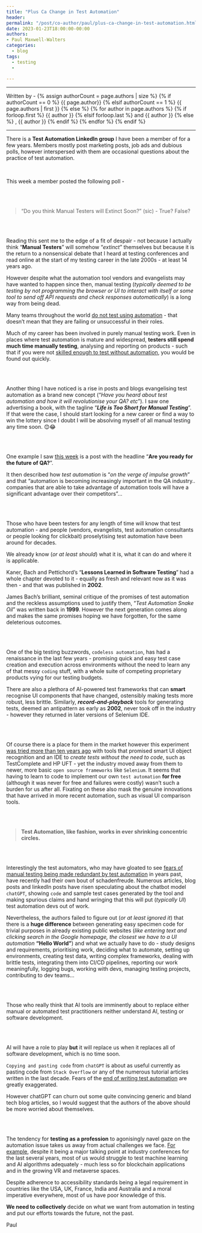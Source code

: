 ```yaml
---
title: "Plus Ca Change in Test Automation"
header:
permalink: "/post/co-author/paul/plus-ca-change-in-test-automation.html"
date: 2023-01-23T18:00:00-00:00
authors:
- Paul Maxwell-Walters
categories:
  - blog
tags:
  - testing
  -
  
---
```


<hr>
<p>
 Written by -
{% assign authorCount = page.authors | size %}
{% if authorCount == 0 %}
   {{ page.author}}
{% elsif authorCount == 1 %}
    {{ page.authors | first }}         
{% else %}
    {% for author in page.authors %}
        {% if forloop.first %}
            {{ author }}
        {% elsif forloop.last %}
            and {{ author }}
        {% else %}
            , {{ author }}
        {% endif %}
    {% endfor %}
{% endif %}
</p>

<hr>

There is a **Test Automation LinkedIn group** I have been a member of for a few years. Members mostly post marketing posts, job ads and dubious polls, however interspersed with them are occasional questions about the practice of test automation.

<br>

This week a member posted the following poll -

<br><br>



> “Do you think Manual Testers will Extinct Soon?” (sic) - True? False?

<br><br>



Reading this sent me to the edge of a fit of despair - not because I actually think “**Manual Testers**” will somehow “_extinct_” themselves but because it is the return to a nonsensical debate that I heard at testing conferences and read online at the start of my testing career in the late 2000s - at least 14 years ago. 

However despite what the automation tool vendors and evangelists may have wanted to happen since then, manual testing (_typically deemed to be testing by not programming the browser or UI to interact with itself or some tool to send off API requests and check responses automatically_) is a long way from being dead. 

Many teams throughout the world <ins>do not test using automation</ins> - that doesn’t mean that they are failing or unsuccessful in their roles. 

Much of my career has been involved in purely manual testing work. 
Even in places where test automation is mature and widespread, **testers still spend much time manually testing**, analysing and reporting on products - such that if you were not <ins>skilled enough to test without automation</ins>, you would be found out quickly.


<br><br>


Another thing I have noticed is a rise in posts and blogs evangelising test automation as a brand new concept (“_Have you heard about test automation and how it will revolutionise your QA? etc_”). 
I saw one advertising a book, with the tagline “**_Life is Too Short for Manual Testing_**”. 
If that were the case, I should start looking for a new career or find a way to win the lottery since I doubt I will be absolving myself of all manual testing any time soon. 😊😂

<br><br>

One example I saw <ins>this week</ins> is a post with the headline “**Are you ready for the future of QA?**”. 


It then described how _test automation_ is “_on the verge of impulse growth_” and that 
“automation is becoming increasingly important in the QA industry.. companies that are able to take advantage of automation tools will have a significant advantage over their competitors”...


<br><br>


Those who have been testers for any length of time will know that test automation - and people (vendors, evangelists, test automation consultants or people looking for clickbait) proselytising test automation have been around for decades. 

We already know (_or at least should_) what it is, what it can do and where it is applicable. 

Kaner, Bach and Pettichord’s “**Lessons Learned in Software Testing**” had a whole chapter devoted to it - equally as fresh and relevant now as it was then - and that was published in **2002**. 

James Bach’s brilliant, seminal critique of the promises of test automation and the reckless assumptions used to justify them, “_Test Automation Snake Oil_” was written back in **1999**. 
However the next generation comes along and makes the same promises hoping we have forgotten, for the same deleterious outcomes.

<br><br>


One of the big testing buzzwords, `codeless automation`, has had a renaissance in the last few years - promising quick and easy test case creation and execution across environments without the need to learn any of that messy `coding` stuff, with a whole suite of competing proprietary products vying for our testing budgets.

There are also a plethora of AI-powered test frameworks that can **smart** recognise UI components that have changed, ostensibly making tests more robust, less brittle. 
Similarly, _**record-and-playback**_ tools for generating tests, deemed an antipattern as early as **2002**, never took off in the industry - however they returned in later versions of Selenium IDE. 

<br><br>


Of course there is a place for them in the market however this experiment <ins>was tried more than ten years ago</ins> with tools that promised smart UI object recognition and an IDE to _create tests without the need to code_, such as TestComplete and HP UFT - yet the industry moved away from them to newer, more basic `open source frameworks` like `Selenium`. 
It seems that having to learn to code to implement our own `test automation` **for free** (although it was never for free and failures were costly) wasn’t such a burden for us after all. 
Fixating on these also mask the genuine innovations that have arrived in more recent automation, such as visual UI comparison tools.


<br><br>

> **Test Automation, like fashion, works in ever shrinking concentric circles.**

<br><br>


Interestingly the test automators, who may have gloated to see <ins>fears of manual testing being made redundant by test automation</ins> in years past, have recently had their own bout of schadenfreude. 
Numerous articles, blog posts and linkedIn posts have risen speculating about the chatbot model `chatGPT`, showing `code` and sample test cases generated by the tool and making spurious claims and hand wringing that this will put (_typically UI_) test automation devs out of work. 

Nevertheless, the authors failed to figure out (_or at least ignored it_) that there is a **huge difference** between generating easy specimen code for trivial purposes in already existing public websites (_like entering text and clicking search in the Google homepage, the closest we have to a UI automation_ **“Hello World”**) and what we actually have to do - study designs and requirements, prioritising work, deciding what to automate, setting up environments, creating test data, writing complex frameworks, dealing with brittle tests, integrating them into CI/CD pipelines, reporting our work meaningfully, logging bugs, working with devs, managing testing projects, contributing to dev teams…


<br><br>


Those who really think that AI tools are imminently about to replace either manual or automated test practitioners neither understand AI, testing or software development.

<br><br>


AI will have a role to play **but** it will replace us when it replaces all of software development, which is no time soon. 

`Copying and pasting code` from `chatGPT` is about as useful currently as pasting code from `Stack Overflow` or any of the numerous tutorial articles written in the last decade. 
Fears of the <ins>end of writing test automation</ins> are greatly exaggerated. 

However chatGPT can churn out some quite convincing generic and bland tech blog articles, so I would suggest that the authors of the above should be more worried about themselves.

<br><br>


The tendency for **testing as a profession** to agonisingly navel gaze on the automation issue takes us away from actual challenges we face. 
<ins>For example</ins>, despite it being a major talking point at industry conferences for the last several years, most of us would struggle to test machine learning and AI algorithms adequately - much less so for blockchain applications and in the growing VR and metaverse spaces. 

Despite adherence to accessibility standards being a legal requirement in countries like the USA, UK, France, India and Australia and a moral imperative everywhere, most of us have poor knowledge of this.

**We need to collectively** decide on what we want from automation in testing and put our efforts towards the future, not the past.


Paul
